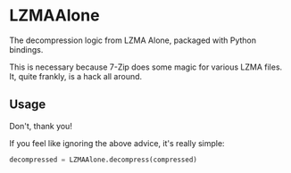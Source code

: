 # LZMAAlone
The decompression logic from LZMA Alone, packaged with Python bindings.

This is necessary because 7-Zip does some magic for various LZMA files. It, quite frankly, is a hack all around.

## Usage
Don't, thank you!

If you feel like ignoring the above advice, it's really simple:
```python
decompressed = LZMAAlone.decompress(compressed)
```
